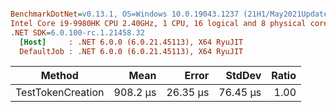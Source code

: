 ``` ini

BenchmarkDotNet=v0.13.1, OS=Windows 10.0.19043.1237 (21H1/May2021Update)
Intel Core i9-9980HK CPU 2.40GHz, 1 CPU, 16 logical and 8 physical cores
.NET SDK=6.0.100-rc.1.21458.32
  [Host]     : .NET 6.0.0 (6.0.21.45113), X64 RyuJIT
  DefaultJob : .NET 6.0.0 (6.0.21.45113), X64 RyuJIT


```
|            Method |     Mean |    Error |   StdDev | Ratio |
|------------------ |---------:|---------:|---------:|------:|
| TestTokenCreation | 908.2 μs | 26.35 μs | 76.45 μs |  1.00 |
